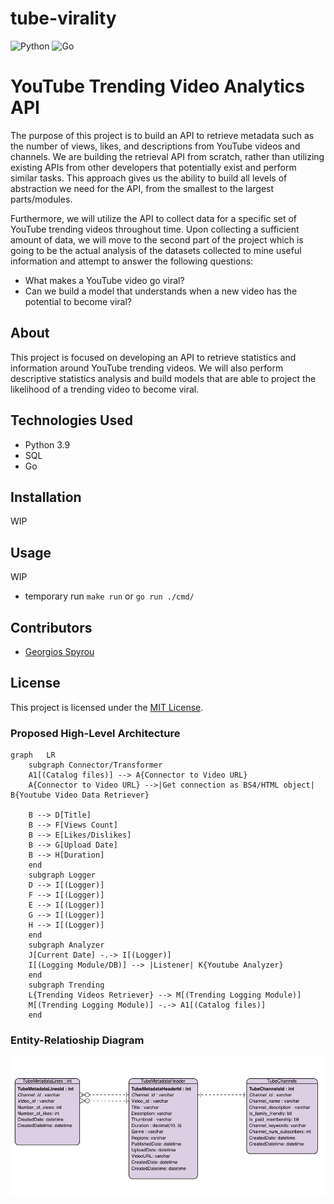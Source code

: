 # tube-virality
![Python](https://img.shields.io/badge/-Python-000?&logo=Python)
![Go](https://img.shields.io/badge/-Golang-000?&logo=go)

# YouTube Trending Video Analytics API

The purpose of this project is to build an API to retrieve metadata such as the number of views, likes, and descriptions from YouTube videos and channels. We are building the retrieval API from scratch, rather than utilizing existing APIs from other developers that potentially exist and perform similar tasks. This approach gives us the ability to build all levels of abstraction we need for the API, from the smallest to the largest parts/modules.

Furthermore, we will utilize the API to collect data for a specific set of YouTube trending videos throughout time. Upon collecting a sufficient amount of data, we will move to the second part of the project which is going to be the actual analysis of the datasets collected to mine useful information and attempt to answer the following questions:

- What makes a YouTube video go viral?
- Can we build a model that understands when a new video has the potential to become viral?

## About

This project is focused on developing an API to retrieve statistics and information around YouTube trending videos. We will also perform descriptive statistics analysis and build models that are able to project the likelihood of a trending video to become viral. 

## Technologies Used

- Python 3.9
- SQL
- Go

## Installation

WIP

## Usage

WIP

* temporary run `make run` or `go run ./cmd/`

## Contributors

- [Georgios Spyrou](https://github.com/gpsyrou)

## License

This project is licensed under the [MIT License](LICENSE).


### Proposed High-Level Architecture

```mermaid
graph   LR
    subgraph Connector/Transformer
    A1[(Catalog files)] --> A{Connector to Video URL}
    A{Connector to Video URL} -->|Get connection as BS4/HTML object| B{Youtube Video Data Retriever}
    
    B --> D[Title]
    B --> F[Views Count]
    B --> E[Likes/Dislikes]
    B --> G[Upload Date]
    B --> H[Duration]
    end
    subgraph Logger
    D --> I[(Logger)]
    F --> I[(Logger)]
    E --> I[(Logger)]
    G --> I[(Logger)]  
    H --> I[(Logger)]  
    end
    subgraph Analyzer
    J[Current Date] -.-> I[(Logger)]
    I[(Logging Module/DB)] --> |Listener| K{Youtube Analyzer}
    end
    subgraph Trending
    L{Trending Videos Retriever} --> M[(Trending Logging Module)]
    M[(Trending Logging Module)] -.-> A1[(Catalog files)] 
    end
```

### Entity-Relatioship Diagram

<p align="center">
  <img src="/assets/img/ERD_youtube.png" width="720" title="hover text">
</p>
